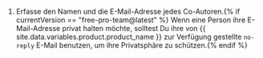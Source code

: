 1. Erfasse den Namen und die E-Mail-Adresse jedes Co-Autoren.{% if currentVersion == "free-pro-team@latest" %} Wenn eine Person ihre E-Mail-Adresse privat halten möchte, solltest Du ihre von {{ site.data.variables.product.product_name }} zur Verfügung gestellte `no-reply` E-Mail benutzen, um ihre Privatsphäre zu schützen.{% endif %}
